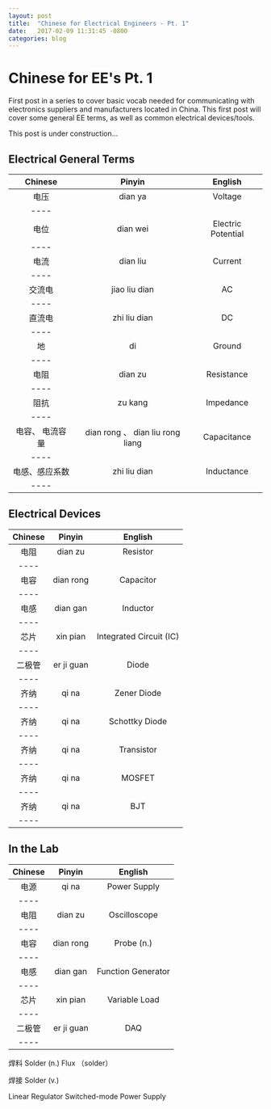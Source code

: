 ```yaml
---
layout: post
title:  "Chinese for Electrical Engineers - Pt. 1"
date:   2017-02-09 11:31:45 -0800
categories: blog
---
```


# Chinese for EE's Pt. 1

First post in a series to cover basic vocab needed for communicating with electronics suppliers and manufacturers located in China. This first post will cover some general EE terms, as well as common electrical devices/tools. 

This post is under construction...



## Electrical General Terms
| Chinese | Pinyin | English |
|:--------:|:-------:|:--------:|
| 电压   | dian ya   | Voltage   |
|----
| 电位   | dian wei   | Electric Potential   |
|----
| 电流   | dian liu   | Current   |
|----
| 交流电   | jiao liu dian   | AC   |
|----
| 直流电   | zhi liu dian   | DC   |
|----
| 地   | di   | Ground   |
|----
| 电阻   | dian zu   | Resistance   |
|----
| 阻抗   | zu kang   | Impedance   |
|----
| 电容、 电流容量   | dian rong 、 dian liu rong liang   | Capacitance   |
|----
| 电感、感应系数   | zhi liu dian   | Inductance   |
|----



## Electrical Devices
| Chinese | Pinyin | English |
|:--------:|:-------:|:--------:|
| 电阻   | dian zu   | Resistor   |
|----
| 电容   | dian rong   | Capacitor   |
|----
| 电感   | dian gan   | Inductor   |
|----
| 芯片   | xin pian   | Integrated Circuit (IC)   |
|----
| 二极管   | er ji guan   | Diode   |
|----
| 齐纳   | qi na   | Zener Diode   |
|----
| 齐纳   | qi na   | Schottky Diode   |
|----
| 齐纳   | qi na   | Transistor   |
|----
| 齐纳   | qi na   | MOSFET   |
|----
| 齐纳   | qi na   | BJT   |
|----

## In the Lab
| Chinese | Pinyin | English |
|:--------:|:-------:|:--------:|
| 电源   | qi na   | Power Supply   |
|----
| 电阻   | dian zu   | Oscilloscope   |
|----
| 电容   | dian rong   | Probe (n.)   |
|----
| 电感   | dian gan   | Function Generator   |
|----
| 芯片   | xin pian   | Variable Load   |
|----
| 二极管   | er ji guan   | DAQ   |
|----


焊料 Solder (n.)
Flux （solder）

焊接 Solder (v.)

Linear Regulator
Switched-mode Power Supply

 
 

